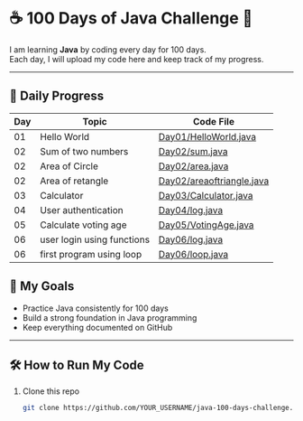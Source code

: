 # ☕ 100 Days of Java Challenge 🚀

I am learning **Java** by coding every day for 100 days.  
Each day, I will upload my code here and keep track of my progress.  

---

## 📅 Daily Progress

| Day | Topic | Code File |
|-----|-------|-----------|
| 01  | Hello World | [Day01/HelloWorld.java](Hello.java) |
| 02  | Sum of two numbers |[Day02/sum.java](sum.java)|
| 02  | Area of Circle |[Day02/area.java](area.java)|
| 02  | Area of retangle |[Day02/areaoftriangle.java](avarage.java)|
| 03  | Calculator|[Day03/Calculator.java](Calculator.java)|
| 04  | User authentication|[Day04/log.java](log.java)| 
| 05  | Calculate voting age |[Day05/VotingAge.java](VotingAge.java)|
| 06  | user login using functions|[Day06/log.java](log.java)|
| 06  | first program using loop | [Day06/loop.java](loop.java)|
## 🎯 My Goals
- Practice Java consistently for 100 days  
- Build a strong foundation in Java programming  
- Keep everything documented on GitHub  

---

## 🛠 How to Run My Code
1. Clone this repo  
   ```bash
   git clone https://github.com/YOUR_USERNAME/java-100-days-challenge.git

